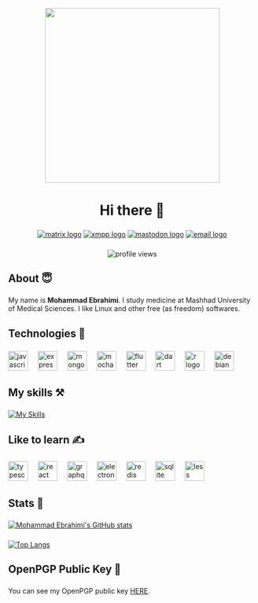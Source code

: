 <div align="center">
  <img width="355" src="https://media4.giphy.com/media/v1.Y2lkPTc5MGI3NjExMjEwNGQ5YzUxMzY4OWZmZDdiZDk4ZGE5Y2QxMTljYzMxNDUxMGU4MyZlcD12MV9pbnRlcm5hbF9naWZzX2dpZklkJmN0PWc/836HiJc7pgzy8iNXCn/giphy.gif" />
</div>

###

<h1 align="center">Hi there 👋</h1>

###

<div align="center">
  <a href="https://matrix.to/#/@moheb2000:wiiz.ir" target="_blank"><img src="https://img.shields.io/static/v1?message=Matrix&logo=matrix&label=&color=000000&logoColor=white&labelColor=&style=for-the-badge" alt="matrix logo" /></a>
  <a href="xmpp:moheb2000@hookipa.net?message" target="_blank"><img src="https://img.shields.io/static/v1?message=Xmpp&logo=xmpp&label=&color=FE7A16&logoColor=white&labelColor=&style=for-the-badge" alt="xmpp logo" /></a>
  <a href="https://fosstodon.org/@moheb2000" target="_blank"><img src="https://img.shields.io/static/v1?message=Mastodon&logo=mastodon&label=&color=9146FF&logoColor=white&labelColor=&style=for-the-badge" alt="mastodon logo" /></a>
  <a href="mailto:ebrahimim79@duck.com" target="_blank">
    <img src="https://img.shields.io/static/v1?message=Email&logo=gmail&label=&color=D14836&logoColor=white&labelColor=&style=for-the-badge" alt="email logo" />
  </a>
</div>

###

<div align="center">
  <img src="https://komarev.com/ghpvc/?username=moheb2000&style=flat-square&color=blue" alt="profile views"/>
</div>

###

<h2 align="left">About 😇</h2>

###

<p align="left">My name is <b>Mohammad Ebrahimi</b>. I study medicine at Mashhad University of Medical Sciences. I like Linux and other free (as freedom) softwares.</p>

###

<h2 align="left">Technologies 🔧</h2>

###

<div align="left">
  <img src="https://cdn.jsdelivr.net/gh/devicons/devicon/icons/javascript/javascript-original.svg" height="40" alt="javascript logo" />
  <img width="12" />
  <img src="https://cdn.jsdelivr.net/gh/devicons/devicon/icons/express/express-original.svg" height="40" alt="express logo" />
  <img width="12" />
  <img src="https://cdn.jsdelivr.net/gh/devicons/devicon/icons/mongodb/mongodb-plain-wordmark.svg" height="40" alt="mongodb logo" />
  <img width="12" />
  <img src="https://cdn.jsdelivr.net/gh/devicons/devicon/icons/mocha/mocha-plain.svg" height="40" alt="mocha logo" />
  <img width="12" />
  <img src="https://cdn.jsdelivr.net/gh/devicons/devicon/icons/flutter/flutter-original.svg" height="40" alt="flutter logo" />
  <img width="12" />
  <img src="https://cdn.jsdelivr.net/gh/devicons/devicon/icons/dart/dart-original.svg" height="40" alt="dart logo" />
  <img width="12" />
  <img src="https://cdn.jsdelivr.net/gh/devicons/devicon/icons/r/r-original.svg" height="40" alt="r logo" />
  <img width="12" />
  <img src="https://cdn.jsdelivr.net/gh/devicons/devicon/icons/debian/debian-original-wordmark.svg" height="40" alt="debian logo" />
</div>

###


<h2 align="left">My skills ⚒️</h2>

###

<div align="left">
  <a href="https://github.com/moheb2000" target="_blank"><img src="https://readme-skill-level.moheb2000.workers.dev/v1?l=javascript,js,90&l=express,express,85&l=mongodb,mongodb,50&l=flutter,flutter,40&l=dart,dart,40&l=r,r,10&l=linux,linux,90" alt="My Skills" /></a>
</div>

###

<h2 align="left">Like to learn ✍️</h2>

###

<div align="left">
  <img src="https://cdn.jsdelivr.net/gh/devicons/devicon/icons/typescript/typescript-original.svg" height="40" alt="typescript logo" />
  <img width="12" />
  <img src="https://cdn.jsdelivr.net/gh/devicons/devicon/icons/react/react-original.svg" height="40" alt="react logo" />
  <img width="12" />
  <img src="https://cdn.jsdelivr.net/gh/devicons/devicon/icons/graphql/graphql-plain.svg" height="40" alt="graphql logo" />
  <img width="12" />
  <img src="https://cdn.jsdelivr.net/gh/devicons/devicon/icons/electron/electron-original.svg" height="40" alt="electron logo" />
  <img width="12" />
  <img src="https://cdn.jsdelivr.net/gh/devicons/devicon/icons/redis/redis-original.svg" height="40" alt="redis logo" />
  <img width="12" />
  <img src="https://cdn.jsdelivr.net/gh/devicons/devicon/icons/sqlite/sqlite-original.svg" height="40" alt="sqlite logo" />
  <img width="12" />
  <img src="https://cdn.jsdelivr.net/gh/devicons/devicon/icons/less/less-plain-wordmark.svg" height="40" alt="less logo" />
</div>

###

<h2 align="left">Stats 💯</h2>

###

<div align="left">
  <a href="https://github.com/moheb2000" target="_blank"><img src="https://github-readme-stats.vercel.app/api?username=moheb2000&show_icons=true" alt="Mohammad Ebrahimi's GitHub stats" /></a>
</div>

###

<div align="left">
  <a href="https://github.com/moheb2000" target="_blank"><img src="https://github-readme-stats.vercel.app/api/top-langs/?username=moheb2000&hide=css,html" alt="Top Langs" /></a>
</div>

###

<h2 align="left">OpenPGP Public Key 🔑</h2>

###

<p align="left">You can see my OpenPGP public key <a href="https://keyserver.ubuntu.com/pks/lookup?op=get&search=0xfed447125ee08beadfe4d123b1e74f4bd50c220d">HERE</a>.</p>

###

